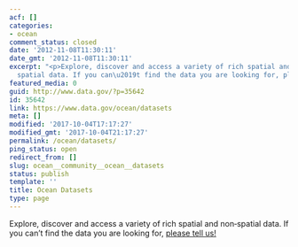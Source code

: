 ```yaml
---
acf: []
categories:
- ocean
comment_status: closed
date: '2012-11-08T11:30:11'
date_gmt: '2012-11-08T11:30:11'
excerpt: "<p>Explore, discover and access a variety of rich spatial and non\u2010\
  spatial data. If you can\u2019t find the data you are looking for, please tell us!</p>\n"
featured_media: 0
guid: http://www.data.gov/?p=35642
id: 35642
link: https://www.data.gov/ocean/datasets
meta: []
modified: '2017-10-04T17:17:27'
modified_gmt: '2017-10-04T21:17:27'
permalink: /ocean/datasets/
ping_status: open
redirect_from: []
slug: ocean__community__ocean__datasets
status: publish
template: ''
title: Ocean Datasets
type: page
---
```

Explore, discover and access a variety of rich spatial and non‐spatial data. If you can’t find the data you are looking for, [please tell us!](https://www.data.gov/contact)



